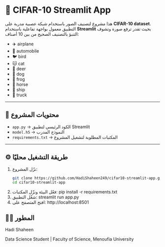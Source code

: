 # 🌟 CIFAR-10 Streamlit App

هذا مشروع لتصنيف الصور باستخدام شبكة عصبية مدربة على **CIFAR-10 dataset**.  
التطبيق معمول بواجهة تفاعلية باستخدام **Streamlit** بحيث تقدر ترفع صورة وتشوف التنبؤ بالتصنيف الصحيح من بين 10 أصناف:

- ✈️ airplane  
- 🚗 automobile  
- 🐦 bird  
- 🐱 cat  
- 🦌 deer  
- 🐶 dog  
- 🐸 frog  
- 🐴 horse  
- 🚢 ship  
- 🚚 truck  

---

## 📂 محتويات المشروع
- `app.py` → الكود الرئيسي لتطبيق Streamlit  
- `model.h5` → النموذج المدرب  
- `requirements.txt` → المكتبات المطلوبة لتشغيل المشروع  

---

## ⚙️ طريقة التشغيل محليًا
1. نزّل المشروع:
   ```bash
   git clone https://github.com/HadiShaheen249/cifar10-streamlit-app.git
   cd cifar10-streamlit-app
2. فعّل البيئة ونزّل المكتبات:
   pip install -r requirements.txt
3. شغّل التطبيق:
  streamlit run app.py
4. افتح المتصفح على:
  http://localhost:8501


##  👨‍💻 المطور
Hadi Shaheen

Data Science Student | Faculty of Science, Menoufia University

